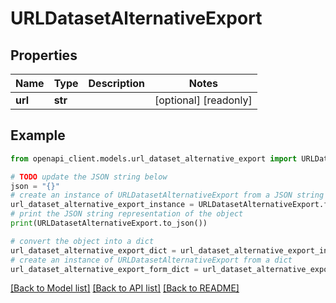 # URLDatasetAlternativeExport


## Properties

Name | Type | Description | Notes
------------ | ------------- | ------------- | -------------
**url** | **str** |  | [optional] [readonly] 

## Example

```python
from openapi_client.models.url_dataset_alternative_export import URLDatasetAlternativeExport

# TODO update the JSON string below
json = "{}"
# create an instance of URLDatasetAlternativeExport from a JSON string
url_dataset_alternative_export_instance = URLDatasetAlternativeExport.from_json(json)
# print the JSON string representation of the object
print(URLDatasetAlternativeExport.to_json())

# convert the object into a dict
url_dataset_alternative_export_dict = url_dataset_alternative_export_instance.to_dict()
# create an instance of URLDatasetAlternativeExport from a dict
url_dataset_alternative_export_form_dict = url_dataset_alternative_export.from_dict(url_dataset_alternative_export_dict)
```
[[Back to Model list]](../README.md#documentation-for-models) [[Back to API list]](../README.md#documentation-for-api-endpoints) [[Back to README]](../README.md)


